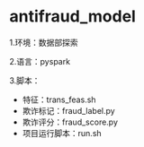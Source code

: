 antifraud_model
====

1.环境：数据部探索

2.语言：pyspark

3.脚本：
  - 特征：trans_feas.sh 
  - 欺诈标记：fraud_label.py
  - 欺诈评分：fraud_score.py
  - 项目运行脚本：run.sh


